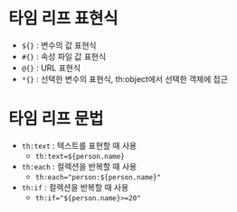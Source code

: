 # 타임 리프 표현식
- ```${}``` : 변수의 값 표현식
- ```#{}``` : 속성 파일 값 표현식
- ```@{}``` : URL 표현식
- ```*{}``` : 선택한 변수의 표현식, th:object에서 선택한 객체에 접근

# 타임 리프 문법
- ```th:text``` : 텍스트를 표현할 때 사용
    - ```th:text=${person.name}``` 
- ```th:each``` : 컬렉션을 반복할 때 사용
    - ```th:each="person:${person.name}"``` 
- ```th:if``` : 컬렉션을 반복할 때 사용
    - ```th:if="${person.name}>=20"``` 




